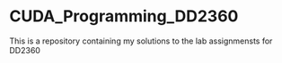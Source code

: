 # CUDA_Programming_DD2360
This is a repository containing my solutions to the lab assignmensts for DD2360
